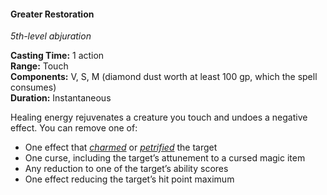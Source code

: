 #### Greater Restoration
<!-- markdownlint-disable link-image-reference-definitions -->
[_metadata_:spell_name]:- "Greater Restoration"
[_metadata_:spell_level]:- "5"
[_metadata_:spell_school]:- "abjuration"
[_metadata_:ritual]:- "false"
[_metadata_:casting_time_amount]:- "1"
[_metadata_:casting_time_unit]:- "action"
[_metadata_:range]:- "Touch"
[_metadata_:target]:- "???"
[_metadata_:components_verbal]:- "true"
[_metadata_:components_somatic]:- "true"
[_metadata_:components_material]:- "true"
[_metadata_:components_material_description]:- "diamond dust worth at least 100 gp, which the spell consumes"
[_metadata_:components_material_cost]:- "100 gp"
[_metadata_:duration]:- "Instantaneous"
[_metadata_:concentration]:- "false"
[_metadata_:compared_to_wotc_srd_5.1]:- "mechanics_different_wording_different"
[_metadata_:compared_to_a5e_srd]:- "mechanics_different_wording_different"
<!-- markdownlint-disable-next-line no-emphasis-as-heading -->
_5th-level abjuration_

**Casting Time:** 1 action \
**Range:** Touch \
**Components:** V, S, M (diamond dust worth at least 100 gp, which the spell consumes) \
**Duration:** Instantaneous

Healing energy rejuvenates a creature you touch and undoes a negative effect.
You can remove one of:

- One effect that _[<span class="condition">charmed</span>](#Conditions_charmed)_ or _[<span class="condition">petrified</span>](#Conditions_petrified)_ the target
- One curse, including the target’s attunement to a cursed magic item
- Any reduction to one of the target’s ability scores
- One effect reducing the target’s hit point maximum
